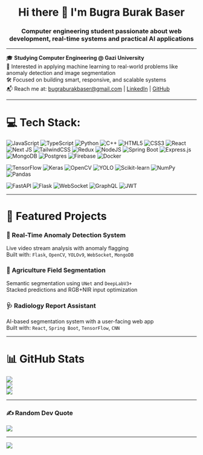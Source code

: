 <h1 align="center">Hi there 👋 I'm Bugra Burak Baser</h1>
<h3 align="center">Computer engineering student passionate about web development, real-time systems and practical AI applications</h3>

---

🎓 **Studying Computer Engineering @ Gazi University**  
🧠 Interested in applying machine learning to real-world problems like anomaly detection and image segmentation  
🛠️ Focused on building smart, responsive, and scalable systems  
📬 Reach me at: bugraburakbaser@gmail.com | [LinkedIn](https://linkedin.com/in/bugraburakbaser) | [GitHub](https://github.com/burakbasher)

---

# 💻 Tech Stack:

![JavaScript](https://img.shields.io/badge/javascript-%23323330.svg?style=for-the-badge&logo=javascript&logoColor=%23F7DF1E) 
![TypeScript](https://img.shields.io/badge/typescript-%23007ACC.svg?style=for-the-badge&logo=typescript&logoColor=white) 
![Python](https://img.shields.io/badge/python-3670A0?style=for-the-badge&logo=python&logoColor=ffdd54) 
![C++](https://img.shields.io/badge/c++-%2300599C.svg?style=for-the-badge&logo=c%2B%2B&logoColor=white) 
![HTML5](https://img.shields.io/badge/html5-%23E34F26.svg?style=for-the-badge&logo=html5&logoColor=white) 
![CSS3](https://img.shields.io/badge/css3-%231572B6.svg?style=for-the-badge&logo=css3&logoColor=white) 
![React](https://img.shields.io/badge/react-%2320232a.svg?style=for-the-badge&logo=react&logoColor=%2361DAFB) 
![Next JS](https://img.shields.io/badge/Next-black?style=for-the-badge&logo=next.js&logoColor=white) 
![TailwindCSS](https://img.shields.io/badge/tailwindcss-%2338B2AC.svg?style=for-the-badge&logo=tailwind-css&logoColor=white) 
![Redux](https://img.shields.io/badge/redux-%23593d88.svg?style=for-the-badge&logo=redux&logoColor=white) 
![NodeJS](https://img.shields.io/badge/node.js-6DA55F?style=for-the-badge&logo=node.js&logoColor=white) 
![Spring Boot](https://img.shields.io/badge/springboot-%236DB33F.svg?style=for-the-badge&logo=springboot&logoColor=white) 
![Express.js](https://img.shields.io/badge/express.js-%23404d59.svg?style=for-the-badge&logo=express&logoColor=%2361DAFB) 
![MongoDB](https://img.shields.io/badge/MongoDB-%234ea94b.svg?style=for-the-badge&logo=mongodb&logoColor=white) 
![Postgres](https://img.shields.io/badge/postgres-%23316192.svg?style=for-the-badge&logo=postgresql&logoColor=white) 
![Firebase](https://img.shields.io/badge/firebase-%23039BE5.svg?style=for-the-badge&logo=firebase) 
![Docker](https://img.shields.io/badge/docker-%230db7ed.svg?style=for-the-badge&logo=docker&logoColor=white)

<!-- AI & Data -->
![TensorFlow](https://img.shields.io/badge/tensorflow-%23FF6F00.svg?style=for-the-badge&logo=tensorflow&logoColor=white) 
![Keras](https://img.shields.io/badge/Keras-%23D00000.svg?style=for-the-badge&logo=keras&logoColor=white) 
![OpenCV](https://img.shields.io/badge/opencv-%23white.svg?style=for-the-badge&logo=opencv&logoColor=black) 
![YOLO](https://img.shields.io/badge/YOLOv9-vision-%23FFCE00?style=for-the-badge) 
![Scikit-learn](https://img.shields.io/badge/scikit--learn-%23F7931E.svg?style=for-the-badge&logo=scikit-learn&logoColor=white) 
![NumPy](https://img.shields.io/badge/numpy-%23013243.svg?style=for-the-badge&logo=numpy&logoColor=white) 
![Pandas](https://img.shields.io/badge/pandas-%23150458.svg?style=for-the-badge&logo=pandas&logoColor=white)

<!-- APIs & Others -->
![FastAPI](https://img.shields.io/badge/fastapi-%2300C7B7.svg?style=for-the-badge&logo=fastapi&logoColor=white) 
![Flask](https://img.shields.io/badge/flask-%23000.svg?style=for-the-badge&logo=flask&logoColor=white) 
![WebSocket](https://img.shields.io/badge/WebSocket-%2300c4cc.svg?style=for-the-badge) 
![GraphQL](https://img.shields.io/badge/graphql-E10098?style=for-the-badge&logo=graphql&logoColor=white) 
![JWT](https://img.shields.io/badge/jwt-000000?style=for-the-badge&logo=JSON%20web%20tokens&logoColor=white)

---

# 🚀 Featured Projects

### 🎯 Real-Time Anomaly Detection System  
Live video stream analysis with anomaly flagging  
Built with: `Flask`, `OpenCV`, `YOLOv9`, `WebSocket`, `MongoDB`

### 🧠 Agriculture Field Segmentation  
Semantic segmentation using `UNet` and `DeepLabV3+`  
Stacked predictions and RGB+NIR input optimization

### 🩺 Radiology Report Assistant  
AI-based segmentation system with a user-facing web app  
Built with: `React`, `Spring Boot`, `TensorFlow`, `CNN`

---

# 📊 GitHub Stats

![](https://github-readme-stats.vercel.app/api?username=burakbasher&theme=dark&hide_border=false&include_all_commits=true&count_private=true)<br/>
![](https://github-readme-streak-stats.herokuapp.com/?user=burakbasher&theme=dark&hide_border=false)<br/>
![](https://github-readme-stats.vercel.app/api/top-langs/?username=burakbasher&theme=dark&hide_border=false&layout=compact)

---

### ✍️ Random Dev Quote
![](https://quotes-github-readme.vercel.app/api?type=vetical&theme=radical)

---

[![](https://visitcount.itsvg.in/api?id=burakbasher&icon=0&color=0)](https://visitcount.itsvg.in)
